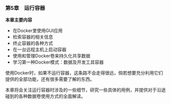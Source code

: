 ### 第5章　运行容器

**本章主要内容**

+ 在Docker里使用GUI应用
+ 检索容器的相关信息
+ 终止容器的各种方式
+ 在一台远程主机上启动容器
+ 使用和管理Docker卷来持久化共享数据
+ 学习第一种Docker模式：数据及开发工具容器

使用Docker时，如果不运行容器，这条路不会走得很远，倘若想要充分利用它们提供的全部功能，还有很多需要了解的东西。

本章将会关注运行容器时涉及的一些细节，研究一些具体的用例，并提供对于沿途碰到的各种数据卷使用方式的全面解读。


